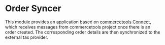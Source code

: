 # Order Syncer
This module provides an application based on [commercetools Connect](https://docs.commercetools.com/connect), which receives messages from commercetools project once there is an order created. The corresponding order details are then synchronized to the external tax provider.
